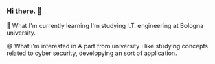 ### Hi there. 👋

🌱 What I'm currently learning 
I'm studying I.T. engineering at Bologna university.

😄 What i'm interested in
A part from university i like studying concepts related to cyber security, developying an sort of application.


<!--
**11THUNDER11/11THUNDER11** is a ✨ _special_ ✨ repository because its `README.md` (this file) appears on your GitHub profile.

Here are some ideas to get you started:

- 🔭 I’m currently working on ...
- 🌱 I’m currently learning ...
- 👯 I’m looking to collaborate on ...
- 🤔 I’m looking for help with ...
- 💬 Ask me about ...
- 📫 How to reach me: ...
- 😄 Pronouns: ...
- ⚡ Fun fact: ...
-->
